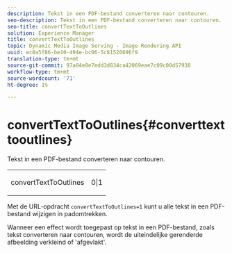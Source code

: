 ```yaml
---
description: Tekst in een PDF-bestand converteren naar contouren.
seo-description: Tekst in een PDF-bestand converteren naar contouren.
seo-title: convertTextToOutlines
solution: Experience Manager
title: convertTextToOutlines
topic: Dynamic Media Image Serving - Image Rendering API
uuid: ec8a5f86-be10-494e-bc06-5c81520696f9
translation-type: tm+mt
source-git-commit: 97a84e8e7edd3d834ca42069eae7c09c00d57938
workflow-type: tm+mt
source-wordcount: '71'
ht-degree: 1%

---
```



# convertTextToOutlines{#converttexttooutlines}

Tekst in een PDF-bestand converteren naar contouren.

<table id="simpletable_FDE0D8786BC747AF87A336452500E695"> 
 <tr class="strow"> 
  <td class="stentry"> <p><span class="codeph"> convertTextToOutlines</span> </p> </td> 
  <td class="stentry"> <p>0|1 </p></td> 
 </tr> 
</table>

Met de URL-opdracht `convertTextToOutlines=1` kunt u alle tekst in een PDF-bestand wijzigen in padomtrekken.

Wanneer een effect wordt toegepast op tekst in een PDF-bestand, zoals tekst converteren naar contouren, wordt de uiteindelijke gerenderde afbeelding verkleind of &#39;afgevlakt&#39;.
